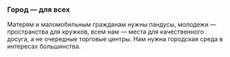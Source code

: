 ### Город — для всех
Матерям и маломобильным гражданам нужны пандусы, молодежи — пространства для кружков, всем нам — места для качественного досуга, а не очередные торговые центры. Нам нужна городская среда в интересах большинства.
